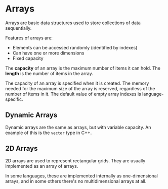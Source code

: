 # Arrays

Arrays are basic data structures used to store collections of data sequentially.

Features of arrays are:
- Elements can be accessed randomly (identified by indexes)
- Can have one or more dimensions
- Fixed capacity

The **capacity** of an array is the maximum number of items it can hold. The **length** is the number of items in the array.

The capacity of an array is specified when it is created. The memory needed for the maximum size of the array is reserved, regardless of the number of items in it.
The default value of empty array indexes is language-specific.


## Dynamic Arrays

Dynamic arrays are the same as arrays, but with variable capacity.
An example of this is the `vector` type in C++.

## 2D Arrays

2D arrays are used to represent rectangular grids. They are usually implemented as an array of arrays.

In some languages, these are implemented internally as one-dimensional arrays, and in some others there's no multidimensional arrays at all.
